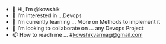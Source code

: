- 👋 Hi, I’m @kowshik
- 👀 I’m interested in ...Devops 
- 🌱 I’m currently learning ... More on Methods to implement it
- 💞️ I’m looking to collaborate on ... any Devops Project
- 📫 How to reach me ... #kowshikvarmag@gmail.com

<!---
k123-v/k123-v is a ✨ special ✨ repository because its `README.md` (this file) appears on your GitHub profile.
You can click the Preview link to take a look at your changes.
--->
